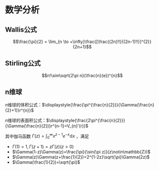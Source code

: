 # 数学分析

## Wallis公式

$$\frac{\pi}{2} = \lim_{n \to +\infty}\frac{[\frac{(2n)!!}{(2n-1)!!}]^{2}}{2n+1}$$

## Stirling公式

$$n!\sim\sqrt{2\pi n}(\frac{n}{e})^{n}$$

## n维球

$n$维球的体积公式：$\displaystyle{\frac{\pi^{\frac{n}{2}}}{\Gamma(\frac{n}{2}+1)}r^{n}}$

$n$维球的表面积公式：$\displaystyle{\frac{2\pi^{\frac{n}{2}}}{\Gamma(\frac{n}{2})}r^{n-1}=V_{n}'(r)}$

其中伽马函数 $\Gamma(z)=\int_{0}^{\infty}x^{z-1}e^{-x}\mathbb{d}x$ ，满足

 - $\Gamma(1)=1,\Gamma(z+1)=z\Gamma(z)(z>0)$
 - $\Gamma(1-z)\Gamma(z)=\frac{\pi}{\sin(\pi z)}(z\notin\mathbb{Z})$
 - $\Gamma(z)\Gamma(z+\frac{1}{2})=2^{1-2z}\sqrt{\pi}\Gamma(2z)$
 - $\Gamma(\frac{1}{2})=\sqrt{\pi}$

